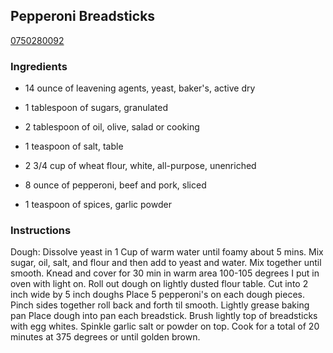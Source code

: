 ## Pepperoni Breadsticks

[0750280092](http://www.food.com/recipe/pepperoni-breadsticks-354083)

### Ingredients

 - 14 ounce of leavening agents, yeast, baker's, active dry

 - 1 tablespoon of sugars, granulated

 - 2 tablespoon of oil, olive, salad or cooking

 - 1 teaspoon of salt, table

 - 2 3/4 cup of wheat flour, white, all-purpose, unenriched

 - 8 ounce of pepperoni, beef and pork, sliced

 - 1 teaspoon of spices, garlic powder

### Instructions

Dough: Dissolve yeast in 1 Cup of warm water until foamy about 5 mins. Mix sugar, oil, salt, and flour and then add to yeast and water. Mix together until smooth. Knead and cover for 30 min in warm area 100-105 degrees I put in oven with light on. Roll out dough on lightly dusted flour table. Cut into 2 inch wide by 5 inch doughs Place 5 pepperoni's on each dough pieces. Pinch sides together roll back and forth til smooth. Lightly grease baking pan Place dough into pan each breadstick. Brush lightly top of breadsticks with egg whites. Spinkle garlic salt or powder on top. Cook for a total of 20 minutes at 375 degrees or until golden brown.